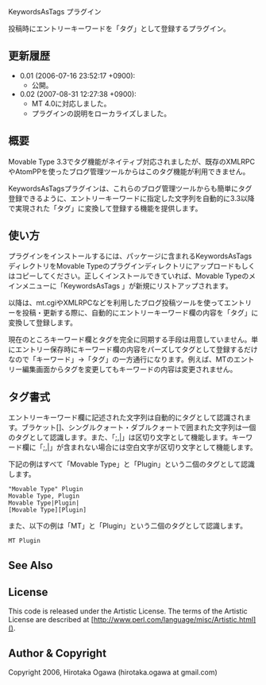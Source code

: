 KeywordsAsTags プラグイン

投稿時にエントリーキーワードを「タグ」として登録するプラグイン。

## 更新履歴

 * 0.01 (2006-07-16 23:52:17 +0900):
   * 公開。
 * 0.02 (2007-08-31 12:27:38 +0900):
   * MT 4.0に対応しました。
   * プラグインの説明をローカライズしました。

## 概要

Movable Type 3.3でタグ機能がネイティブ対応されましたが、既存のXMLRPCやAtomPPを使ったブログ管理ツールからはこのタグ機能が利用できません。

KeywordsAsTagsプラグインは、これらのブログ管理ツールからも簡単にタグ登録できるように、エントリーキーワードに指定した文字列を自動的に3.3以降で実現された「タグ」に変換して登録する機能を提供します。

## 使い方

プラグインをインストールするには、パッケージに含まれるKeywordsAsTagsディレクトリをMovable Typeのプラグインディレクトリにアップロードもしくはコピーしてください。正しくインストールできていれば、Movable Typeのメインメニューに「KeywordsAsTags <version number>」が新規にリストアップされます。 

以降は、mt.cgiやXMLRPCなどを利用したブログ投稿ツールを使ってエントリーを投稿・更新する際に、自動的にエントリーキーワード欄の内容を「タグ」に変換して登録します。

現在のところキーワード欄とタグを完全に同期する手段は用意していません。単にエントリー保存時にキーワード欄の内容をパーズしてタグとして登録するだけなので「キーワード」→「タグ」の一方通行になります。例えば、MTのエントリー編集画面からタグを変更してもキーワードの内容は変更されません。

## タグ書式

エントリーキーワード欄に記述された文字列は自動的にタグとして認識されます。ブラケット[]、シングルクォート・ダブルクォートで囲まれた文字列は一個のタグとして認識します。また、「;,|」は区切り文字として機能します。キーワード欄に「;,|」が含まれない場合には空白文字が区切り文字として機能します。

下記の例はすべて「Movable Type」と「Plugin」という二個のタグとして認識します。

    "Movable Type" Plugin
    Movable Type, Plugin
    Movable Type|Plugin|
    [Movable Type][Plugin]

また、以下の例は「MT」と「Plugin」という二個のタグとして認識します。

    MT Plugin

## See Also

## License

This code is released under the Artistic License. The terms of the Artistic License are described at [http://www.perl.com/language/misc/Artistic.html]().

## Author & Copyright

Copyright 2006, Hirotaka Ogawa (hirotaka.ogawa at gmail.com)
